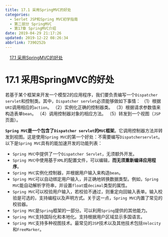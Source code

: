 ```yaml
---
title: 17.1 采用SpringMVC的好处
categories: 
  - Serlet JSP和Spring MVC初学指南
  - 第二部分 SpringMVC
  - 第17章 SpringMVC介绍
date: 2019-04-29 21:17:26
updated: 2019-12-22 08:26:34
abbrlink: 7390252b
---
```

<div id='my_toc'><a href="/JavaReadingNotes/7390252b/#17-1-采用SpringMVC的好处" class="header_1">17.1 采用SpringMVC的好处</a><br></div>
<style>.header_1{margin-left: 1em;}.header_2{margin-left: 2em;}.header_3{margin-left: 3em;}.header_4{margin-left: 4em;}.header_5{margin-left: 5em;}.header_6{margin-left: 6em;}</style>
<!--more-->
<script>if (navigator.platform.search('arm')==-1){document.getElementById('my_toc').style.display = 'none';}var e,p = document.getElementsByTagName('p');while (p.length>0) {e = p[0];e.parentElement.removeChild(e);}</script>

<!--end-->
# 17.1 采用SpringMVC的好处 #
若基于某个框架来开发一个模型2的应用程序，我们要负责编写一个`Dispatcher servlet`和控制类。其中，`Dispatcher servlet`必须能够做如下事情：
（1）根据`URI`调用相应的`action`。
（2）实例化正确的控制器类。
（3）根据请求参数值来构造表单`bean`。
（4）调用控制器对象的相应方法。
（5）转发到一个视图（`JSP`页面）。

**`Spring MVC`是一个包含了`Dispatcher servlet`的`MVC`框架**。它调用控制器方法并转发到视图。这是使用`Spring MVC`的第一个好处：不需要编写`Dispatcherservlet`。以下是`Spring MVC`具有的能加速开发的功能列表：
- `Spring MVC`中提供了一个`Dispatcher Servlet`，无须额外开发。
- `Spring MVC`中使用基于`XML`的配置文件，可以编辑，**而无须重新编译应用程序**。
- `Spring MVC`实例化控制器，并根据用户输入来构造`bean`。
- `Spring MVC`可以自动绑定用户输入，并正确地转换数据类型。例如，`Spring MVC`能自动解析字符串，并设置`float`或`decimal`类型的属性。
- `Spring MVC`可以校验用户输入，若校验不通过，则重定向回输入表单。输入校验是可选的，支持编程以及声明方式。关于这一点，`Spring MVC`内置了常见的校验器。
- `Spring MVC`是`Spring`框架的一部分。可以利用`Spring`提供的其他能力。
- `Spring MVC`支持国际化和本地化。支持根据用户区域显示多国语言。
- `Spring MVC`支持多种视图技术。最常见的`JSP`技术以及其他技术包括`Velocity`和`FreeMarker`。

